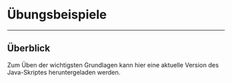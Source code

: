 # Übungsbeispiele

---
## Überblick

Zum Üben der wichtigsten Grundlagen kann hier eine aktuelle Version des Java-Skriptes heruntergeladen werden.
